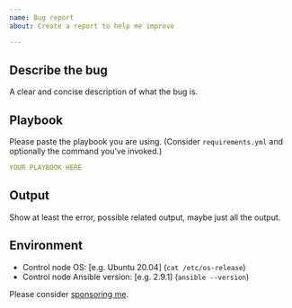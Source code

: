 ```yaml
---
name: Bug report
about: Create a report to help me improve

---
```


## Describe the bug
A clear and concise description of what the bug is.

## Playbook
Please paste the playbook you are using. (Consider `requirements.yml` and
optionally the command you've invoked.)

```yaml
YOUR PLAYBOOK HERE
```

## Output
Show at least the error, possible related output, maybe just all the output.

## Environment
- Control node OS: [e.g. Ubuntu 20.04] (`cat /etc/os-release`)
- Control node Ansible version: [e.g. 2.9.1] (`ansible --version`)

Please consider [sponsoring me](https://github.com/sponsors/aussielunix).

